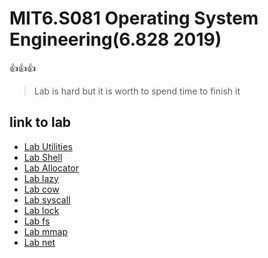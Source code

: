 # MIT6.S081 Operating System Engineering(6.828 2019)

👍👍👍

> Lab is hard but it is worth to spend time to finish it 

## link to lab

- [Lab Utilities](https://github.com/Joshmomel/os-vx6/tree/util)
- [Lab Shell](https://github.com/Joshmomel/os-vx6/tree/sh)
- [Lab Allocator](https://github.com/Joshmomel/os-vx6/tree/alloc)
- [Lab lazy](https://github.com/Joshmomel/os-vx6/tree/lazy)
- [Lab cow](https://github.com/Joshmomel/os-vx6/tree/cow)
- [Lab syscall](https://github.com/Joshmomel/os-vx6/tree/syscall)
- [Lab lock](https://github.com/Joshmomel/os-vx6/tree/lock)
- [Lab fs](https://github.com/Joshmomel/os-vx6/tree/fs)
- [Lab mmap](https://github.com/Joshmomel/os-vx6/tree/mmap)
- [Lab net](https://github.com/Joshmomel/os-vx6/tree/net)
